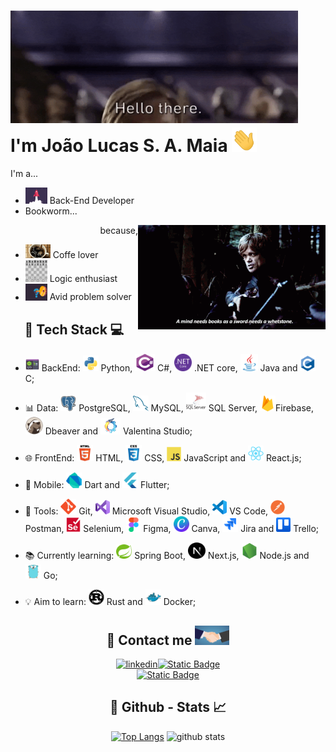 # <img src="https://github.com/Joaosamaia/Joaosamaia/blob/main/Assets_for_github_readme/Obi-Wan_Hello-there.gif" height="180px" width="460px"> I'm João Lucas S. A. Maia <img src="https://github.com/Joaosamaia/Joaosamaia/blob/main/Assets_for_github_readme/Hello.gif" width="40px">

I'm a...    
 -  <img src="https://github.com/Joaosamaia/Joaosamaia/blob/main/Assets_for_github_readme/rocket-fly.gif" width="35px"> Back-End Developer
 - Bookworm... <p align="right">because, <img align=right src="https://github.com/Joaosamaia/Joaosamaia/blob/main/Assets_for_github_readme/tyrion_book_quote.gif" width="300px"></p>
 - <img src="https://github.com/Joaosamaia/Joaosamaia/blob/main/Assets_for_github_readme/coffee.gif" width="40px"> Coffe lover 
 - <img src="https://github.com/Joaosamaia/Joaosamaia/blob/main/Assets_for_github_readme/chess-game.gif" width="35px"> Logic enthusiast
 - <img src="https://github.com/Joaosamaia/Joaosamaia/blob/main/Assets_for_github_readme/problem_key.gif" width="35px"> Avid problem solver

<div align="center">

 ## 🧠 Tech Stack 💻 

 </div>
 
 - <img src="https://github.com/Joaosamaia/Joaosamaia/blob/main/Assets_for_github_readme/backend_screen.png" width="22px" heigth="22px"> BackEnd: <img src="https://raw.githubusercontent.com/devicons/devicon/master/icons/python/python-original.svg" alt="python" width="25" height="25"/> Python, <img src="https://raw.githubusercontent.com/devicons/devicon/master/icons/csharp/csharp-original.svg" alt="csharp" width="32" height="28"/> C#, <img src="https://raw.githubusercontent.com/devicons/devicon/master/icons/dotnetcore/dotnetcore-original.svg" alt="dotnetcore" width="28" height="28"/> .NET core, <img src="https://raw.githubusercontent.com/devicons/devicon/master/icons/java/java-original.svg" alt="java" width="28" height="28"/> Java and <img src="https://raw.githubusercontent.com/devicons/devicon/master/icons/c/c-original.svg" alt="c" width="25" height="25"/> C;
 - 📊 Data: <img src="https://raw.githubusercontent.com/devicons/devicon/master/icons/postgresql/postgresql-original.svg" alt="postgresql" width="25" height="25"/> PostgreSQL, <img src="https://github.com/devicons/devicon/blob/master/icons/mysql/mysql-original.svg" alt="mysql" width="25" height="25"/> MySQL, <img src="https://github.com/devicons/devicon/blob/master/icons/microsoftsqlserver/microsoftsqlserver-original-wordmark.svg" alt="sqlserver" width="32" height="30"/> SQL Server, <img src="https://github.com/devicons/devicon/blob/master/icons/firebase/firebase-original.svg" alt="firebase" width="25" height="25"/>Firebase, <img src="https://github.com/Joaosamaia/Joaosamaia/blob/main/Assets_for_github_readme/DBeaver.svg" alt="dbeaver" width="28" height="28"/> Dbeaver and <img src="https://github.com/Joaosamaia/Joaosamaia/blob/main/Assets_for_github_readme/valentinadbcore-538x400_s.png" alt="valentinastudio" width="32" height="26"/> Valentina Studio;
 - 🌐 FrontEnd: <img src="https://raw.githubusercontent.com/devicons/devicon/master/icons/html5/html5-original-wordmark.svg" alt="html5" width="26" height="26"/> HTML, <img src="https://raw.githubusercontent.com/devicons/devicon/master/icons/css3/css3-original-wordmark.svg" alt="css3" width="26" height="26"/> CSS, <img src="https://raw.githubusercontent.com/devicons/devicon/master/icons/javascript/javascript-original.svg" alt="javascript" width="23" height="23"/> JavaScript and <img src="https://github.com/devicons/devicon/blob/master/icons/react/react-original.svg" alt="react" width="25" height="25"> React.js;
 - 📱 Mobile: <img src="https://github.com/devicons/devicon/blob/master/icons/dart/dart-original.svg" alt="dart" width="25" height="25"/> Dart and <img src="https://github.com/devicons/devicon/blob/master/icons/flutter/flutter-original.svg" alt="flutter" width="25" height="25"/> Flutter;
 - 🔧 Tools: <img src="https://github.com/devicons/devicon/blob/master/icons/git/git-original.svg" alt="git" width="25" height="25"/> Git, <img src="https://github.com/devicons/devicon/blob/master/icons/visualstudio/visualstudio-original.svg" alt="visualstudio" width="23" height="23"/> Microsoft Visual Studio, <img src="https://github.com/devicons/devicon/blob/master/icons/vscode/vscode-original.svg" alt="vscode" width="23" height="23"/> VS Code, <img src="https://github.com/devicons/devicon/blob/master/icons/postman/postman-original.svg" alt="postman" width="23" height="23"/> Postman, <img src="https://github.com/devicons/devicon/blob/master/icons/selenium/selenium-original.svg" alt="selenium" width="23" height="23"/> Selenium, <img src="https://github.com/devicons/devicon/blob/master/icons/figma/figma-original.svg" alt="figma" width="23" height="23"/> Figma, <img src="https://github.com/Joaosamaia/Joaosamaia/blob/main/Assets_for_github_readme/Canva_icon_2021.svg" alt="canva" width="25" height="25"/> Canva, <img src="https://github.com/devicons/devicon/blob/master/icons/jira/jira-original.svg" alt="jira" width="25" height="25"/> Jira and <img src="https://github.com/devicons/devicon/blob/master/icons/trello/trello-original.svg" alt="trello" width="23" height="23"/> Trello;
   
 - 📚 Currently learning: <img src="https://github.com/devicons/devicon/blob/master/icons/spring/spring-original.svg" alt="springboot" width="25" height="23"/> Spring Boot, <img src="https://github.com/devicons/devicon/blob/master/icons/nextjs/nextjs-original.svg" alt="next" width="28" height="26"/> Next.js, <img src="https://github.com/devicons/devicon/blob/master/icons/nodejs/nodejs-original.svg" alt="node" width="25" height="25"> Node.js and <img src="https://github.com/devicons/devicon/blob/master/icons/go/go-original.svg" alt="go" width="25" height="23"/> Go;

 - 💡 Aim to learn: <img src="https://github.com/devicons/devicon/blob/master/icons/rust/rust-original.svg" alt="rust" width="25" height="25"/> Rust and <img src="https://raw.githubusercontent.com/devicons/devicon/master/icons/docker/docker-original.svg" alt="docker" width="25" height="25"/> Docker;

<div align="center">

## 📡 Contact me <img src="https://github.com/Joaosamaia/Joaosamaia/blob/main/Assets_for_github_readme/handshake.gif" width="55px">
 
<a href="https://www.linkedin.com/in/joao-lucas-santos-aureliano-maia/?locale=en_US"> <img src="https://cdn.jsdelivr.net/gh/devicons/devicon/icons/linkedin/linkedin-original.svg" alt="linkedin" width="29" height="29"/>![Static Badge](https://img.shields.io/badge/Linkedin-blue?style=for-the-badge)</a> 
<br>
<a href="mailto:joaosamaia@gmail.com">![Static Badge](https://img.shields.io/badge/joaosamaia%40gmail.com-%23bb001b?style=plastic&logo=gmail&logoColor=white)</a>

## 📁 Github - Stats 📈

[![Top Langs](https://github-readme-stats-joaos-projects-5855eaf4.vercel.app/api/top-langs/?username=Joaosamaia&show_icons=true&hide=html,css,makefile,c%2B%2B,jupyter%20notebook,cmake,swift,kotlin,objective-c,shell&size_weight=1&count_weight=0&locale=en&theme=one_dark_pro&hide_langs_below=5&layout=compact&langs_count=6)](https://github.com/Joaosamaia?tab=repositories)
<img align="top" src="https://github-readme-stats-joaos-projects-5855eaf4.vercel.app/api?username=Joaosamaia&count_private=true&show_icons=true&include_all_commits=true&theme=one_dark_pro&line_height=24" alt="github stats"/>

</div>
